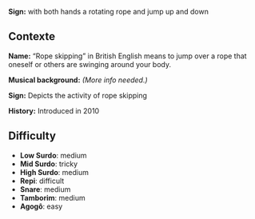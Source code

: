 **Sign:** with both hands a rotating rope and jump up and down

## Contexte

**Name:** “Rope skipping” in British English means to jump over a rope that
oneself or others are swinging around your body.

**Musical background:** *(More info needed.)*

**Sign:** Depicts the activity of rope skipping

**History:** Introduced in 2010

## Difficulty

* **Low Surdo**: medium
* **Mid Surdo**: tricky
* **High Surdo**: medium
* **Repi**: difficult
* **Snare**: medium
* **Tamborim**: medium
* **Agogô**: easy
